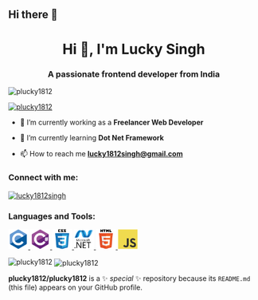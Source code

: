 ## Hi there 👋
<h1 align="center">Hi 👋, I'm Lucky Singh</h1>
<h3 align="center">A passionate frontend developer from India</h3>

<p align="left"> <img src="https://komarev.com/ghpvc/?username=plucky1812&label=Profile%20views&color=0e75b6&style=flat" alt="plucky1812" /> </p>

<p align="left"> <a href="https://github.com/ryo-ma/github-profile-trophy"><img src="https://github-profile-trophy.vercel.app/?username=plucky1812" alt="plucky1812" /></a> </p>

- 🔭 I’m currently working as a **Freelancer Web Developer**

- 🌱 I’m currently learning **Dot Net Framework**

- 📫 How to reach me **lucky1812singh@gmail.com**

<h3 align="left">Connect with me:</h3>
<p align="left">
<a href="https://instagram.com/lucky1812singh" target="blank"><img align="center" src="https://raw.githubusercontent.com/rahuldkjain/github-profile-readme-generator/master/src/images/icons/Social/instagram.svg" alt="lucky1812singh" height="30" width="40" /></a>
</p>

<h3 align="left">Languages and Tools:</h3>
<p align="left"> <a href="https://www.cprogramming.com/" target="_blank" rel="noreferrer"> <img src="https://raw.githubusercontent.com/devicons/devicon/master/icons/c/c-original.svg" alt="c" width="40" height="40"/> </a> <a href="https://www.w3schools.com/cs/" target="_blank" rel="noreferrer"> <img src="https://raw.githubusercontent.com/devicons/devicon/master/icons/csharp/csharp-original.svg" alt="csharp" width="40" height="40"/> </a> <a href="https://www.w3schools.com/css/" target="_blank" rel="noreferrer"> <img src="https://raw.githubusercontent.com/devicons/devicon/master/icons/css3/css3-original-wordmark.svg" alt="css3" width="40" height="40"/> </a> <a href="https://dotnet.microsoft.com/" target="_blank" rel="noreferrer"> <img src="https://raw.githubusercontent.com/devicons/devicon/master/icons/dot-net/dot-net-original-wordmark.svg" alt="dotnet" width="40" height="40"/> </a> <a href="https://www.w3.org/html/" target="_blank" rel="noreferrer"> <img src="https://raw.githubusercontent.com/devicons/devicon/master/icons/html5/html5-original-wordmark.svg" alt="html5" width="40" height="40"/> </a> <a href="https://developer.mozilla.org/en-US/docs/Web/JavaScript" target="_blank" rel="noreferrer"> <img src="https://raw.githubusercontent.com/devicons/devicon/master/icons/javascript/javascript-original.svg" alt="javascript" width="40" height="40"/> </a> </p>

<p><img align="left" src="https://github-readme-stats.vercel.app/api/top-langs?username=plucky1812&show_icons=true&locale=en&layout=compact" alt="plucky1812" /></p>

<p>&nbsp;<img align="center" src="https://github-readme-stats.vercel.app/api?username=plucky1812&show_icons=true&locale=en" alt="plucky1812" /></p>

**plucky1812/plucky1812** is a ✨ _special_ ✨ repository because its `README.md` (this file) appears on your GitHub profile.



